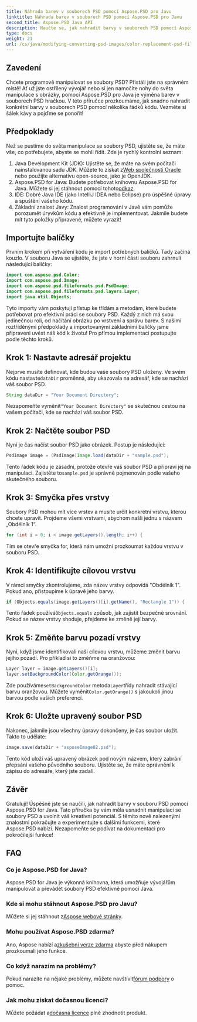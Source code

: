 ```yaml
---
title: Náhrada barev v souborech PSD pomocí Aspose.PSD pro Javu
linktitle: Náhrada barev v souborech PSD pomocí Aspose.PSD pro Javu
second_title: Aspose.PSD Java API
description: Naučte se, jak nahradit barvy v souborech PSD pomocí Aspose.PSD for Java. Chcete-li efektivně manipulovat s obrázky, postupujte podle tohoto jednoduchého průvodce krok za krokem.
type: docs
weight: 21
url: /cs/java/modifying-converting-psd-images/color-replacement-psd-files/
---
```

## Zavedení
Chcete programově manipulovat se soubory PSD? Přistáli jste na správném místě! Ať už jste ostřílený vývojář nebo si jen namočíte nohy do světa manipulace s obrázky, pomocí Aspose.PSD pro Java je výměna barev v souborech PSD hračkou. V této příručce prozkoumáme, jak snadno nahradit konkrétní barvy v souborech PSD pomocí několika řádků kódu. Vezměte si šálek kávy a pojďme se ponořit!
## Předpoklady
Než se pustíme do světa manipulace se soubory PSD, ujistěte se, že máte vše, co potřebujete, abyste se mohli řídit. Zde je rychlý kontrolní seznam:
1.  Java Development Kit (JDK): Ujistěte se, že máte na svém počítači nainstalovanou sadu JDK. Můžete to získat z[Web společnosti Oracle](https://www.oracle.com/java/technologies/javase-jdk11-downloads.html) nebo použijte alternativu open-source, jako je OpenJDK.
2.  Aspose.PSD for Java: Budete potřebovat knihovnu Aspose.PSD for Java. Můžete si jej stáhnout pomocí tohoto[odkaz](https://releases.aspose.com/psd/java/).
3. IDE: Dobré Java IDE (jako IntelliJ IDEA nebo Eclipse) pro úspěšné úpravy a spuštění vašeho kódu.
4. Základní znalost Javy: Znalost programování v Javě vám pomůže porozumět úryvkům kódu a efektivně je implementovat.
Jakmile budete mít tyto položky připravené, můžete vyrazit!
## Importujte balíčky
Prvním krokem při vytváření kódu je import potřebných balíčků. Tady začíná kouzlo. V souboru Java se ujistěte, že jste v horní části souboru zahrnuli následující balíčky:
```java
import com.aspose.psd.Color;
import com.aspose.psd.Image;
import com.aspose.psd.fileformats.psd.PsdImage;
import com.aspose.psd.fileformats.psd.layers.Layer;
import java.util.Objects;
```
Tyto importy vám poskytují přístup ke třídám a metodám, které budete potřebovat pro efektivní práci se soubory PSD. Každý z nich má svou jedinečnou roli, od načítání obrázku po vrstvení a správu barev.
S našimi roztříděnými předpoklady a importovanými základními balíčky jsme připraveni uvést náš kód k životu! Pro přímou implementaci postupujte podle těchto kroků.
## Krok 1: Nastavte adresář projektu
 Nejprve musíte definovat, kde budou vaše soubory PSD uloženy. Ve svém kódu nastavte`dataDir` proměnná, aby ukazovala na adresář, kde se nachází váš soubor PSD.
```java
String dataDir = "Your Document Directory";
```
 Nezapomeňte vyměnit`"Your Document Directory"` se skutečnou cestou na vašem počítači, kde se nachází váš soubor PSD.
## Krok 2: Načtěte soubor PSD
Nyní je čas načíst soubor PSD jako obrázek. Postup je následující:
```java
PsdImage image = (PsdImage)Image.load(dataDir + "sample.psd");
```
 Tento řádek kódu je zásadní, protože otevře váš soubor PSD a připraví jej na manipulaci. Zajistěte to`sample.psd` je správně pojmenován podle vašeho skutečného souboru.
## Krok 3: Smyčka přes vrstvy
Soubory PSD mohou mít více vrstev a musíte určit konkrétní vrstvu, kterou chcete upravit. Projdeme všemi vrstvami, abychom našli jednu s názvem „Obdélník 1“.
```java
for (int i = 0; i < image.getLayers().length; i++) {
```
Tím se otevře smyčka for, která nám umožní prozkoumat každou vrstvu v souboru PSD.
## Krok 4: Identifikujte cílovou vrstvu
V rámci smyčky zkontrolujeme, zda název vrstvy odpovídá "Obdélník 1". Pokud ano, přistoupíme k úpravě jeho barvy.
```java
if (Objects.equals(image.getLayers()[i].getName(), "Rectangle 1")) {
```
 Tento řádek používá`Objects.equals` způsob, jak zajistit bezpečné srovnání. Pokud se název vrstvy shoduje, přejdeme ke změně její barvy.
## Krok 5: Změňte barvu pozadí vrstvy
Nyní, když jsme identifikovali naši cílovou vrstvu, můžeme změnit barvu jejího pozadí. Pro příklad si to změňme na oranžovou:
```java
Layer layer = image.getLayers()[i];
layer.setBackgroundColor(Color.getOrange());
```
 Zde používáme`setBackgroundColor` metoda`Layer`třídy nahradit stávající barvu oranžovou. Můžete vyměnit`Color.getOrange()` s jakoukoli jinou barvou podle vašich preferencí.
## Krok 6: Uložte upravený soubor PSD
Nakonec, jakmile jsou všechny úpravy dokončeny, je čas soubor uložit. Takto to uděláte:
```java
image.save(dataDir + "asposeImage02.psd");
```
Tento kód uloží váš upravený obrázek pod novým názvem, který zabrání přepsání vašeho původního souboru. Ujistěte se, že máte oprávnění k zápisu do adresáře, který jste zadali.
## Závěr
Gratuluji! Úspěšně jste se naučili, jak nahradit barvy v souboru PSD pomocí Aspose.PSD for Java. Tato příručka by vám měla usnadnit manipulaci se soubory PSD a uvolnit váš kreativní potenciál. S těmito nově nalezenými znalostmi pokračujte a experimentujte s dalšími funkcemi, které Aspose.PSD nabízí. Nezapomeňte se podívat na dokumentaci pro pokročilejší funkce!
## FAQ
### Co je Aspose.PSD for Java?
Aspose.PSD for Java je výkonná knihovna, která umožňuje vývojářům manipulovat a převádět soubory PSD efektivně pomocí Java.
### Kde si mohu stáhnout Aspose.PSD pro Javu?
 Můžete si jej stáhnout z[Aspose webové stránky](https://releases.aspose.com/psd/java/).
### Mohu používat Aspose.PSD zdarma?
 Ano, Aspose nabízí a[zkušební verze zdarma](https://releases.aspose.com/) abyste před nákupem prozkoumali jeho funkce.
### Co když narazím na problémy?
 Pokud narazíte na nějaké problémy, můžete navštívit[fórum podpory](https://forum.aspose.com/c/psd/34) o pomoc.
### Jak mohu získat dočasnou licenci?
 Můžete požádat a[dočasná licence](https://purchase.aspose.com/temporary-license/) plně zhodnotit produkt.
